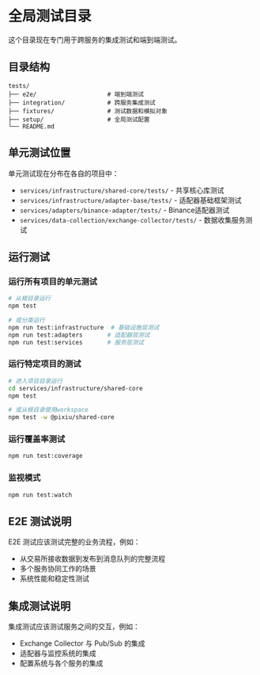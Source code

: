 # 全局测试目录

这个目录现在专门用于跨服务的集成测试和端到端测试。

## 目录结构

```
tests/
├── e2e/                    # 端到端测试
├── integration/            # 跨服务集成测试  
├── fixtures/               # 测试数据和模拟对象
├── setup/                  # 全局测试配置
└── README.md
```

## 单元测试位置

单元测试现在分布在各自的项目中：

- `services/infrastructure/shared-core/tests/` - 共享核心库测试
- `services/infrastructure/adapter-base/tests/` - 适配器基础框架测试
- `services/adapters/binance-adapter/tests/` - Binance适配器测试
- `services/data-collection/exchange-collector/tests/` - 数据收集服务测试

## 运行测试

### 运行所有项目的单元测试
```bash
# 从根目录运行
npm test

# 或分类运行
npm run test:infrastructure  # 基础设施层测试
npm run test:adapters       # 适配器层测试
npm run test:services       # 服务层测试
```

### 运行特定项目的测试
```bash
# 进入项目目录运行
cd services/infrastructure/shared-core
npm test

# 或从根目录使用workspace
npm test -w @pixiu/shared-core
```

### 运行覆盖率测试
```bash
npm run test:coverage
```

### 监视模式
```bash
npm run test:watch
```

## E2E 测试说明

E2E 测试应该测试完整的业务流程，例如：
- 从交易所接收数据到发布到消息队列的完整流程
- 多个服务协同工作的场景
- 系统性能和稳定性测试

## 集成测试说明

集成测试应该测试服务之间的交互，例如：
- Exchange Collector 与 Pub/Sub 的集成
- 适配器与监控系统的集成
- 配置系统与各个服务的集成